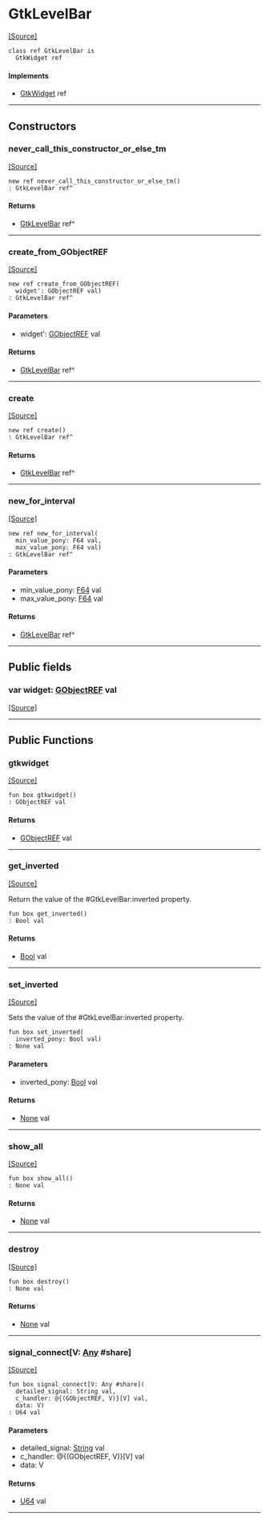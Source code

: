 # GtkLevelBar
<span class="source-link">[[Source]](src/gtk3/GtkLevelBar.md#L6)</span>
```pony
class ref GtkLevelBar is
  GtkWidget ref
```

#### Implements

* [GtkWidget](gtk3-GtkWidget.md) ref

---

## Constructors

### never_call_this_constructor_or_else_tm
<span class="source-link">[[Source]](src/gtk3/GtkLevelBar.md#L10)</span>


```pony
new ref never_call_this_constructor_or_else_tm()
: GtkLevelBar ref^
```

#### Returns

* [GtkLevelBar](gtk3-GtkLevelBar.md) ref^

---

### create_from_GObjectREF
<span class="source-link">[[Source]](src/gtk3/GtkLevelBar.md#L13)</span>


```pony
new ref create_from_GObjectREF(
  widget': GObjectREF val)
: GtkLevelBar ref^
```
#### Parameters

*   widget': [GObjectREF](gtk3-..-gobject-GObjectREF.md) val

#### Returns

* [GtkLevelBar](gtk3-GtkLevelBar.md) ref^

---

### create
<span class="source-link">[[Source]](src/gtk3/GtkLevelBar.md#L17)</span>


```pony
new ref create()
: GtkLevelBar ref^
```

#### Returns

* [GtkLevelBar](gtk3-GtkLevelBar.md) ref^

---

### new_for_interval
<span class="source-link">[[Source]](src/gtk3/GtkLevelBar.md#L20)</span>


```pony
new ref new_for_interval(
  min_value_pony: F64 val,
  max_value_pony: F64 val)
: GtkLevelBar ref^
```
#### Parameters

*   min_value_pony: [F64](builtin-F64.md) val
*   max_value_pony: [F64](builtin-F64.md) val

#### Returns

* [GtkLevelBar](gtk3-GtkLevelBar.md) ref^

---

## Public fields

### var widget: [GObjectREF](gtk3-..-gobject-GObjectREF.md) val
<span class="source-link">[[Source]](src/gtk3/GtkLevelBar.md#L7)</span>



---

## Public Functions

### gtkwidget
<span class="source-link">[[Source]](src/gtk3/GtkLevelBar.md#L9)</span>


```pony
fun box gtkwidget()
: GObjectREF val
```

#### Returns

* [GObjectREF](gtk3-..-gobject-GObjectREF.md) val

---

### get_inverted
<span class="source-link">[[Source]](src/gtk3/GtkLevelBar.md#L29)</span>


Return the value of the #GtkLevelBar:inverted property.


```pony
fun box get_inverted()
: Bool val
```

#### Returns

* [Bool](builtin-Bool.md) val

---

### set_inverted
<span class="source-link">[[Source]](src/gtk3/GtkLevelBar.md#L72)</span>


Sets the value of the #GtkLevelBar:inverted property.


```pony
fun box set_inverted(
  inverted_pony: Bool val)
: None val
```
#### Parameters

*   inverted_pony: [Bool](builtin-Bool.md) val

#### Returns

* [None](builtin-None.md) val

---

### show_all
<span class="source-link">[[Source]](src/gtk3/GtkWidget.md#L4)</span>


```pony
fun box show_all()
: None val
```

#### Returns

* [None](builtin-None.md) val

---

### destroy
<span class="source-link">[[Source]](src/gtk3/GtkWidget.md#L7)</span>


```pony
fun box destroy()
: None val
```

#### Returns

* [None](builtin-None.md) val

---

### signal_connect\[V: [Any](builtin-Any.md) #share\]
<span class="source-link">[[Source]](src/gtk3/GtkWidget.md#L10)</span>


```pony
fun box signal_connect[V: Any #share](
  detailed_signal: String val,
  c_handler: @{(GObjectREF, V)}[V] val,
  data: V)
: U64 val
```
#### Parameters

*   detailed_signal: [String](builtin-String.md) val
*   c_handler: @{(GObjectREF, V)}[V] val
*   data: V

#### Returns

* [U64](builtin-U64.md) val

---

